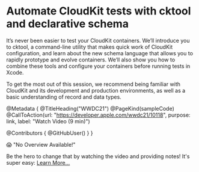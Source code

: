 # Automate CloudKit tests with cktool and declarative schema

It’s never been easier to test your CloudKit containers. We’ll introduce you to cktool, a command-line utility that makes quick work of CloudKit configuration, and learn about the new schema language that allows you to rapidly prototype and evolve containers. We’ll also show you how to combine these tools and configure your containers before running tests in Xcode.

To get the most out of this session, we recommend being familiar with CloudKit and its development and production environments, as well as a basic understanding of record and data types.

@Metadata {
   @TitleHeading("WWDC21")
   @PageKind(sampleCode)
   @CallToAction(url: "https://developer.apple.com/wwdc21/10118", purpose: link, label: "Watch Video (9 min)")

   @Contributors {
      @GitHubUser(<replace this with your GitHub handle>)
   }
}

😱 "No Overview Available!"

Be the hero to change that by watching the video and providing notes! It's super easy:
 [Learn More…](https://wwdcnotes.github.io/WWDCNotes/documentation/wwdcnotes/contributing)

